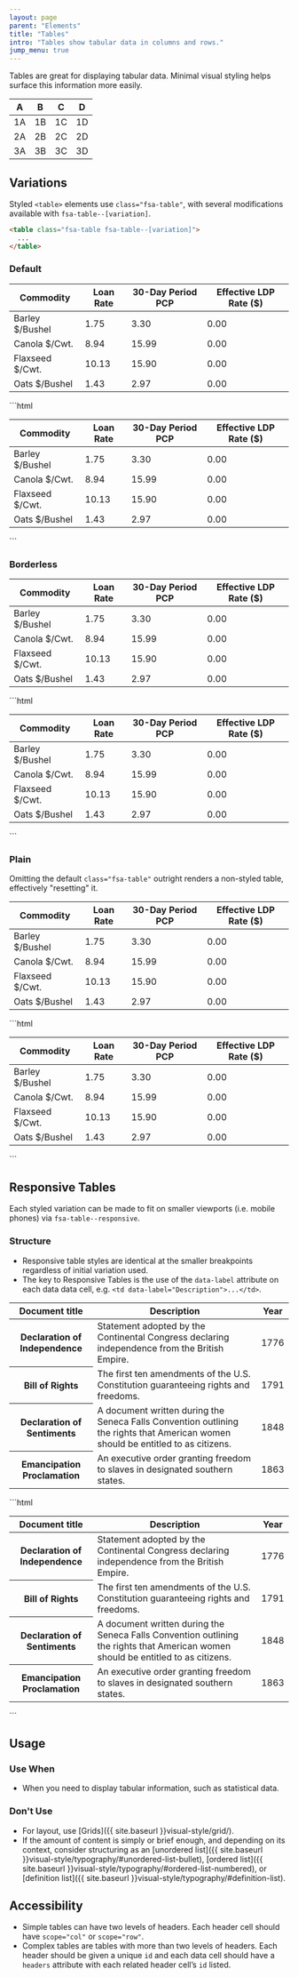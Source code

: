 ```yaml
---
layout: page
parent: "Elements"
title: "Tables"
intro: "Tables show tabular data in columns and rows."
jump_menu: true
---
```


Tables are great for displaying tabular data. Minimal visual styling helps surface this information more easily.

<div class="ds-preview">
  <table class="fsa-table">
    <thead>
      <tr>
        <th scope="col">A</th>
        <th scope="col">B</th>
        <th scope="col">C</th>
        <th scope="col">D</th>
      </tr>
    </thead>
    <tbody>
      <tr>
        <td>1A</td>
        <td>1B</td>
        <td>1C</td>
        <td>1D</td>
      </tr>
      <tr>
        <td>2A</td>
        <td>2B</td>
        <td>2C</td>
        <td>2D</td>
      </tr>
      <tr>
        <td>3A</td>
        <td>3B</td>
        <td>3C</td>
        <td>3D</td>
      </tr>
    </tbody>
  </table>  
</div>

## Variations

Styled `<table>` elements use `class="fsa-table"`, with several modifications available with `fsa-table--[variation]`.

```html
<table class="fsa-table fsa-table--[variation]">
  ...
</table>
```

### Default

<div class="ds-preview">
  <table class="fsa-table">
    <thead>
      <tr>
        <th scope="col">Commodity</th>
        <th scope="col">Loan Rate</th>
        <th scope="col">30-Day Period PCP</th>
        <th scope="col">Effective LDP Rate ($)</th>
      </tr>
    </thead>
    <tbody>
      <tr>
        <td>Barley $/Bushel</td>
        <td>1.75</td>
        <td>3.30</td>
        <td>0.00</td>
      </tr>
      <tr>
        <td>Canola $/Cwt.</td>
        <td>8.94</td>
        <td>15.99</td>
        <td>0.00</td>
      </tr>
      <tr>
        <td>Flaxseed $/Cwt.</td>
        <td>10.13</td>
        <td>15.90</td>
        <td>0.00</td>
      </tr>
      <tr>
        <td>Oats $/Bushel</td>
        <td>1.43</td>
        <td>2.97</td>
        <td>0.00</td>
      </tr>
    </tbody>
  </table>  
</div>
```html
<table class="fsa-table">
  <thead>
    <tr>
      <th scope="col">Commodity</th>
      <th scope="col">Loan Rate</th>
      <th scope="col">30-Day Period PCP</th>
      <th scope="col">Effective LDP Rate ($)</th>
    </tr>
  </thead>
  <tbody>
    <tr>
      <td>Barley $/Bushel</td>
      <td>1.75</td>
      <td>3.30</td>
      <td>0.00</td>
    </tr>
    <tr>
      <td>Canola $/Cwt.</td>
      <td>8.94</td>
      <td>15.99</td>
      <td>0.00</td>
    </tr>
    <tr>
      <td>Flaxseed $/Cwt.</td>
      <td>10.13</td>
      <td>15.90</td>
      <td>0.00</td>
    </tr>
    <tr>
      <td>Oats $/Bushel</td>
      <td>1.43</td>
      <td>2.97</td>
      <td>0.00</td>
    </tr>
  </tbody>
</table>
```

### Borderless

<div class="ds-preview">
  <table class="fsa-table fsa-table--borderless">
    <thead>
      <tr>
        <th scope="col">Commodity</th>
        <th scope="col">Loan Rate</th>
        <th scope="col">30-Day Period PCP</th>
        <th scope="col">Effective LDP Rate ($)</th>
      </tr>
    </thead>
    <tbody>
      <tr>
        <td>Barley $/Bushel</td>
        <td>1.75</td>
        <td>3.30</td>
        <td>0.00</td>
      </tr>
      <tr>
        <td>Canola $/Cwt.</td>
        <td>8.94</td>
        <td>15.99</td>
        <td>0.00</td>
      </tr>
      <tr>
        <td>Flaxseed $/Cwt.</td>
        <td>10.13</td>
        <td>15.90</td>
        <td>0.00</td>
      </tr>
      <tr>
        <td>Oats $/Bushel</td>
        <td>1.43</td>
        <td>2.97</td>
        <td>0.00</td>
      </tr>
    </tbody>
  </table>  
</div>
```html
<table class="fsa-table fsa-table--borderless">
  <thead>
    <tr>
      <th scope="col">Commodity</th>
      <th scope="col">Loan Rate</th>
      <th scope="col">30-Day Period PCP</th>
      <th scope="col">Effective LDP Rate ($)</th>
    </tr>
  </thead>
  <tbody>
    <tr>
      <td>Barley $/Bushel</td>
      <td>1.75</td>
      <td>3.30</td>
      <td>0.00</td>
    </tr>
    <tr>
      <td>Canola $/Cwt.</td>
      <td>8.94</td>
      <td>15.99</td>
      <td>0.00</td>
    </tr>
    <tr>
      <td>Flaxseed $/Cwt.</td>
      <td>10.13</td>
      <td>15.90</td>
      <td>0.00</td>
    </tr>
    <tr>
      <td>Oats $/Bushel</td>
      <td>1.43</td>
      <td>2.97</td>
      <td>0.00</td>
    </tr>
  </tbody>
</table>
```

### Plain

Omitting the default `class="fsa-table"` outright renders a non-styled table, effectively "resetting" it.

<div class="ds-preview">
  <table>
    <thead>
      <tr>
        <th scope="col">Commodity</th>
        <th scope="col">Loan Rate</th>
        <th scope="col">30-Day Period PCP</th>
        <th scope="col">Effective LDP Rate ($)</th>
      </tr>
    </thead>
    <tbody>
      <tr>
        <td>Barley $/Bushel</td>
        <td>1.75</td>
        <td>3.30</td>
        <td>0.00</td>
      </tr>
      <tr>
        <td>Canola $/Cwt.</td>
        <td>8.94</td>
        <td>15.99</td>
        <td>0.00</td>
      </tr>
      <tr>
        <td>Flaxseed $/Cwt.</td>
        <td>10.13</td>
        <td>15.90</td>
        <td>0.00</td>
      </tr>
      <tr>
        <td>Oats $/Bushel</td>
        <td>1.43</td>
        <td>2.97</td>
        <td>0.00</td>
      </tr>
    </tbody>
  </table>  
</div>
```html
<table>
  <thead>
    <tr>
      <th scope="col">Commodity</th>
      <th scope="col">Loan Rate</th>
      <th scope="col">30-Day Period PCP</th>
      <th scope="col">Effective LDP Rate ($)</th>
    </tr>
  </thead>
  <tbody>
    <tr>
      <td>Barley $/Bushel</td>
      <td>1.75</td>
      <td>3.30</td>
      <td>0.00</td>
    </tr>
    <tr>
      <td>Canola $/Cwt.</td>
      <td>8.94</td>
      <td>15.99</td>
      <td>0.00</td>
    </tr>
    <tr>
      <td>Flaxseed $/Cwt.</td>
      <td>10.13</td>
      <td>15.90</td>
      <td>0.00</td>
    </tr>
    <tr>
      <td>Oats $/Bushel</td>
      <td>1.43</td>
      <td>2.97</td>
      <td>0.00</td>
    </tr>
  </tbody>
</table>
```

## Responsive Tables

Each styled variation can be made to fit on smaller viewports (i.e. mobile phones) via `fsa-table--responsive`.

### Structure

* Responsive table styles are identical at the smaller breakpoints regardless of initial variation used.
* The key to Responsive Tables is the use of the `data-label` attribute on each data data cell, e.g. `<td data-label="Description">...</td>`.

<div class="ds-preview">
  <table class="fsa-table fsa-table--responsive">
    <thead>
      <tr>
        <th scope="col">Document title</th>
        <th scope="col">Description</th>
        <th scope="col">Year</th>
      </tr>
    </thead>
    <tbody>
      <tr>
        <th data-label="Document title" scope="row">Declaration of Independence</th>
        <td data-label="Description">Statement adopted by the Continental Congress declaring independence from the British Empire.</td>
        <td data-label="Year">1776</td>
      </tr>
      <tr>
        <th data-label="Document title" scope="row">Bill of Rights</th>
        <td data-label="Description">The first ten amendments of the U.S. Constitution guaranteeing rights and freedoms.</td>
        <td data-label="Year">1791</td>
      </tr>
      <tr>
        <th data-label="Document title" scope="row">Declaration of Sentiments</th>
        <td data-label="Description">A document written during the Seneca Falls Convention outlining the rights that American women should be entitled to as citizens.</td>
        <td data-label="Year">1848</td>
      </tr>
      <tr>
        <th data-label="Document title" scope="row">Emancipation Proclamation</th>
        <td data-label="Description">An executive order granting freedom to slaves in designated southern states.</td>
        <td data-label="Year">1863</td>
      </tr>
    </tbody>
  </table>
</div>
```html
<table class="fsa-table fsa-table--responsive">
  <thead>
    <tr>
      <th scope="col">Document title</th>
      <th scope="col">Description</th>
      <th scope="col">Year</th>
    </tr>
  </thead>
  <tbody>
    <tr>
      <th data-label="Document title" scope="row">Declaration of Independence</th>
      <td data-label="Description">Statement adopted by the Continental Congress declaring independence from the British Empire.</td>
      <td data-label="Year">1776</td>
    </tr>
    <tr>
      <th data-label="Document title" scope="row">Bill of Rights</th>
      <td data-label="Description">The first ten amendments of the U.S. Constitution guaranteeing rights and freedoms.</td>
      <td data-label="Year">1791</td>
    </tr>
    <tr>
      <th data-label="Document title" scope="row">Declaration of Sentiments</th>
      <td data-label="Description">A document written during the Seneca Falls Convention outlining the rights that American women should be entitled to as citizens.</td>
      <td data-label="Year">1848</td>
    </tr>
    <tr>
      <th data-label="Document title" scope="row">Emancipation Proclamation</th>
      <td data-label="Description">An executive order granting freedom to slaves in designated southern states.</td>
      <td data-label="Year">1863</td>
    </tr>
  </tbody>
</table>
```

## Usage

### Use When

* When you need to display tabular information, such as statistical data.

### Don't Use

* For layout, use [Grids]({{ site.baseurl }}visual-style/grid/).
* If the amount of content is simply or brief enough, and depending on its context, consider structuring as an [unordered list]({{ site.baseurl }}visual-style/typography/#unordered-list-bullet), [ordered list]({{ site.baseurl }}visual-style/typography/#ordered-list-numbered), or [definition list]({{ site.baseurl }}visual-style/typography/#definition-list).

## Accessibility

* Simple tables can have two levels of headers. Each header cell should have `scope="col"` or `scope="row"`.
* Complex tables are tables with more than two levels of headers. Each header should be given a unique `id` and each data cell should have a `headers` attribute with each related header cell’s `id` listed.
